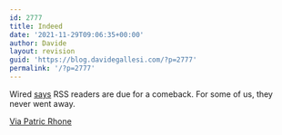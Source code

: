 ```yaml
---
id: 2777
title: Indeed
date: '2021-11-29T09:06:35+00:00'
author: Davide
layout: revision
guid: 'https://blog.davidegallesi.com/?p=2777'
permalink: '/?p=2777'
---
```


Wired [says](https://www.wired.com/story/rss-readers-feedly-inoreader-old-reader/) RSS readers are due for a comeback. For some of us, they never went away.

[Via Patric Rhone](http://www.patrickrhone.net/3704-2/)